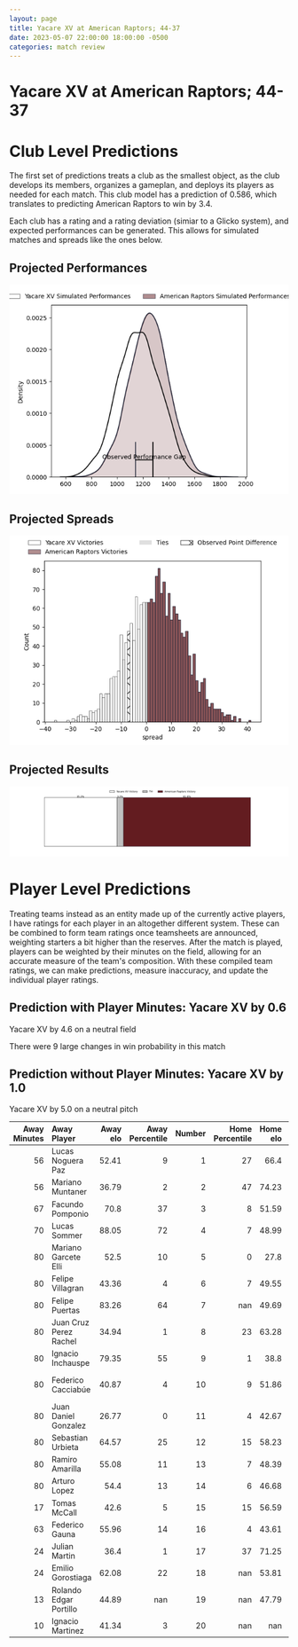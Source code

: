 ```yaml
---  
layout: page  
title: Yacare XV at American Raptors; 44-37  
date: 2023-05-07 22:00:00 18:00:00 -0500  
categories: match review  
---
```

# Yacare XV at American Raptors; 44-37

# Club Level Predictions


The first set of predictions treats a club as the smallest object, as the club develops its members, organizes a gameplan, and deploys its players as needed for each match. This club model has a prediction of 0.586, which translates to predicting American Raptors to win by 3.4.

Each club has a rating and a rating deviation (simiar to a Glicko system), and expected performances can be generated. This allows for simulated matches and spreads like the ones below.
## Projected Performances


![Projected Performances](plots/performances_2023-05-07-AmericanRaptors-YacareXV.png)
## Projected Spreads


![Projected Spreads](plots/spreads_2023-05-07-AmericanRaptors-YacareXV.png)
## Projected Results


![Projected Results](plots/resultbar_2023-05-07-AmericanRaptors-YacareXV.png)
# Player Level Predictions


Treating teams instead as an entity made up of the currently active players, I have ratings for each player in an altogether different system. These can be combined to form team ratings once teamsheets are announced, weighting starters a bit higher than the reserves. After the match is played, players can be weighted by their minutes on the field, allowing for an accurate measure of the team's composition. With these compiled team ratings, we can make predictions, measure inaccuracy, and update the individual player ratings.
## Prediction with Player Minutes: Yacare XV by 0.6


Yacare XV by 4.6 on a neutral field

There were 9 large changes in win probability in this match
## Prediction without Player Minutes: Yacare XV by 1.0


Yacare XV by 5.0 on a neutral pitch



|   Away Minutes | Away Player            |   Away elo |   Away Percentile |   Number |   Home Percentile |   Home elo | Home Player              |   Home Minutes |
|---------------:|:-----------------------|-----------:|------------------:|---------:|------------------:|-----------:|:-------------------------|---------------:|
|             56 | Lucas Noguera Paz      |      52.41 |                 9 |        1 |                27 |      66.4  | Payton Telea-Ilalio      |             65 |
|             56 | Mariano Muntaner       |      36.79 |                 2 |        2 |                47 |      74.23 | Diego Fortuny            |             80 |
|             67 | Facundo Pomponio       |      70.8  |                37 |        3 |                 8 |      51.59 | Ma'ake Muti              |             80 |
|             70 | Lucas Sommer           |      88.05 |                72 |        4 |                 7 |      48.99 | Diego Magno              |             80 |
|             80 | Mariano Garcete Elli   |      52.5  |                10 |        5 |                 0 |      27.8  | Will Crawford            |             65 |
|             80 | Felipe Villagran       |      43.36 |                 4 |        6 |                 7 |      49.55 | Shawn Clark              |             80 |
|             80 | Felipe Puertas         |      83.26 |                64 |        7 |               nan |      49.69 | Mo Vainikolo             |             47 |
|             80 | Juan Cruz Perez Rachel |      34.94 |                 1 |        8 |                23 |      63.28 | Ronan Murphy             |             80 |
|             80 | Ignacio Inchauspe      |      79.35 |                55 |        9 |                 1 |      38.8  | Martin Landajo           |             56 |
|             80 | Federico Cacciabúe     |      40.87 |                 4 |       10 |                 9 |      51.86 | Lucas Gonzalez Amorosino |             80 |
|             80 | Juan Daniel Gonzalez   |      26.77 |                 0 |       11 |                 4 |      42.67 | Ramiro Moyano            |             80 |
|             80 | Sebastian Urbieta      |      64.57 |                25 |       12 |                15 |      58.23 | Aki Pulu                 |             80 |
|             80 | Ramiro Amarilla        |      55.08 |                11 |       13 |                 7 |      48.39 | Watson Filikitonga       |             80 |
|             80 | Arturo Lopez           |      54.4  |                13 |       14 |                 6 |      46.68 | Ryan James               |             80 |
|             17 | Tomas McCall           |      42.6  |                 5 |       15 |                15 |      56.59 | Line Latu                |             80 |
|             63 | Federico Gauna         |      55.96 |                14 |       16 |                 4 |      43.61 | Mikey Grandy             |             33 |
|             24 | Julian Martin          |      36.4  |                 1 |       17 |                37 |      71.25 | Ethan McVeigh            |             24 |
|             24 | Emilio Gorostiaga      |      62.08 |                22 |       18 |               nan |      53.81 | Sebastian Otero          |             15 |
|             13 | Rolando Edgar Portillo |      44.89 |               nan |       19 |               nan |      47.79 | Tavius Sykora-Matthess   |             15 |
|             10 | Ignacio Martinez       |      41.34 |                 3 |       20 |               nan |     nan    | nan                      |            nan |

